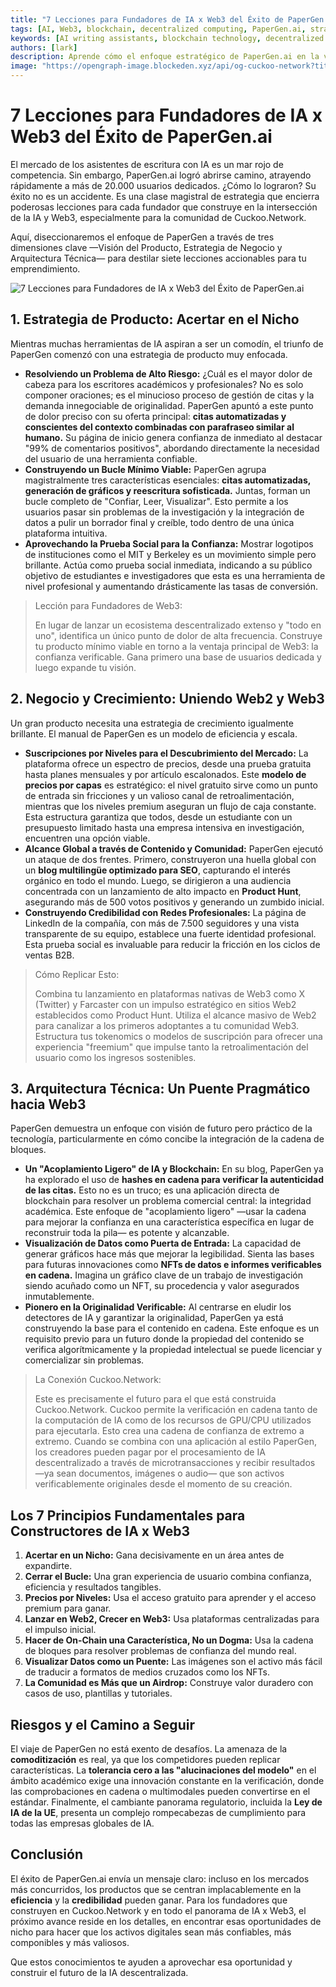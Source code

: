 ```yaml
---
title: "7 Lecciones para Fundadores de IA x Web3 del Éxito de PaperGen.ai"
tags: [AI, Web3, blockchain, decentralized computing, PaperGen.ai, strategy]
keywords: [AI writing assistants, blockchain technology, decentralized AI, GPU mining, Cuckoo Network, PaperGen.ai, AI x Web3]
authors: [lark]
description: Aprende cómo el enfoque estratégico de PaperGen.ai en la visión del producto, la estrategia de negocio y la arquitectura técnica ofrece valiosas lecciones para los fundadores de IA y Web3. Descubre cómo Cuckoo Network puede aprovechar estos conocimientos para avanzar en la infraestructura de IA descentralizada.
image: "https://opengraph-image.blockeden.xyz/api/og-cuckoo-network?title=7%20Lecciones%20para%20Fundadores%20de%20IA%20x%20Web3%20del%20%C3%89xito%20de%20PaperGen.ai"
---
```


# 7 Lecciones para Fundadores de IA x Web3 del Éxito de PaperGen.ai

El mercado de los asistentes de escritura con IA es un mar rojo de competencia. Sin embargo, PaperGen.ai logró abrirse camino, atrayendo rápidamente a más de 20.000 usuarios dedicados. ¿Cómo lo lograron? Su éxito no es un accidente. Es una clase magistral de estrategia que encierra poderosas lecciones para cada fundador que construye en la intersección de la IA y Web3, especialmente para la comunidad de Cuckoo.Network.

Aquí, diseccionaremos el enfoque de PaperGen a través de tres dimensiones clave —Visión del Producto, Estrategia de Negocio y Arquitectura Técnica— para destilar siete lecciones accionables para tu emprendimiento.

![7 Lecciones para Fundadores de IA x Web3 del Éxito de PaperGen.ai](https://opengraph-image.blockeden.xyz/api/og-cuckoo-network?title=7%20Lecciones%20para%20Fundadores%20de%20IA%20x%20Web3%20del%20%C3%89xito%20de%20PaperGen.ai)

## 1. Estrategia de Producto: Acertar en el Nicho

Mientras muchas herramientas de IA aspiran a ser un comodín, el triunfo de PaperGen comenzó con una estrategia de producto muy enfocada.

- **Resolviendo un Problema de Alto Riesgo:** ¿Cuál es el mayor dolor de cabeza para los escritores académicos y profesionales? No es solo componer oraciones; es el minucioso proceso de gestión de citas y la demanda innegociable de originalidad. PaperGen apuntó a este punto de dolor preciso con su oferta principal: **citas automatizadas y conscientes del contexto combinadas con parafraseo similar al humano.** Su página de inicio genera confianza de inmediato al destacar "99% de comentarios positivos", abordando directamente la necesidad del usuario de una herramienta confiable.
- **Construyendo un Bucle Mínimo Viable:** PaperGen agrupa magistralmente tres características esenciales: **citas automatizadas, generación de gráficos y reescritura sofisticada.** Juntas, forman un bucle completo de "Confiar, Leer, Visualizar". Esto permite a los usuarios pasar sin problemas de la investigación y la integración de datos a pulir un borrador final y creíble, todo dentro de una única plataforma intuitiva.
- **Aprovechando la Prueba Social para la Confianza:** Mostrar logotipos de instituciones como el MIT y Berkeley es un movimiento simple pero brillante. Actúa como prueba social inmediata, indicando a su público objetivo de estudiantes e investigadores que esta es una herramienta de nivel profesional y aumentando drásticamente las tasas de conversión.

> Lección para Fundadores de Web3:
>
> En lugar de lanzar un ecosistema descentralizado extenso y "todo en uno", identifica un único punto de dolor de alta frecuencia. Construye tu producto mínimo viable en torno a la ventaja principal de Web3: la confianza verificable. Gana primero una base de usuarios dedicada y luego expande tu visión.

## 2. Negocio y Crecimiento: Uniendo Web2 y Web3

Un gran producto necesita una estrategia de crecimiento igualmente brillante. El manual de PaperGen es un modelo de eficiencia y escala.

- **Suscripciones por Niveles para el Descubrimiento del Mercado:** La plataforma ofrece un espectro de precios, desde una prueba gratuita hasta planes mensuales y por artículo escalonados. Este **modelo de precios por capas** es estratégico: el nivel gratuito sirve como un punto de entrada sin fricciones y un valioso canal de retroalimentación, mientras que los niveles premium aseguran un flujo de caja constante. Esta estructura garantiza que todos, desde un estudiante con un presupuesto limitado hasta una empresa intensiva en investigación, encuentren una opción viable.
- **Alcance Global a través de Contenido y Comunidad:** PaperGen ejecutó un ataque de dos frentes. Primero, construyeron una huella global con un **blog multilingüe optimizado para SEO**, capturando el interés orgánico en todo el mundo. Luego, se dirigieron a una audiencia concentrada con un lanzamiento de alto impacto en **Product Hunt**, asegurando más de 500 votos positivos y generando un zumbido inicial.
- **Construyendo Credibilidad con Redes Profesionales:** La página de LinkedIn de la compañía, con más de 7.500 seguidores y una vista transparente de su equipo, establece una fuerte identidad profesional. Esta prueba social es invaluable para reducir la fricción en los ciclos de ventas B2B.

> Cómo Replicar Esto:
>
> Combina tu lanzamiento en plataformas nativas de Web3 como X (Twitter) y Farcaster con un impulso estratégico en sitios Web2 establecidos como Product Hunt. Utiliza el alcance masivo de Web2 para canalizar a los primeros adoptantes a tu comunidad Web3. Estructura tus tokenomics o modelos de suscripción para ofrecer una experiencia "freemium" que impulse tanto la retroalimentación del usuario como los ingresos sostenibles.

## 3. Arquitectura Técnica: Un Puente Pragmático hacia Web3

PaperGen demuestra un enfoque con visión de futuro pero práctico de la tecnología, particularmente en cómo concibe la integración de la cadena de bloques.

- **Un "Acoplamiento Ligero" de IA y Blockchain:** En su blog, PaperGen ya ha explorado el uso de **hashes en cadena para verificar la autenticidad de las citas.** Esto no es un truco; es una aplicación directa de blockchain para resolver un problema comercial central: la integridad académica. Este enfoque de "acoplamiento ligero" —usar la cadena para mejorar la confianza en una característica específica en lugar de reconstruir toda la pila— es potente y alcanzable.
- **Visualización de Datos como Puerta de Entrada:** La capacidad de generar gráficos hace más que mejorar la legibilidad. Sienta las bases para futuras innovaciones como **NFTs de datos e informes verificables en cadena.** Imagina un gráfico clave de un trabajo de investigación siendo acuñado como un NFT, su procedencia y valor asegurados inmutablemente.
- **Pionero en la Originalidad Verificable:** Al centrarse en eludir los detectores de IA y garantizar la originalidad, PaperGen ya está construyendo la base para el contenido en cadena. Este enfoque es un requisito previo para un futuro donde la propiedad del contenido se verifica algorítmicamente y la propiedad intelectual se puede licenciar y comercializar sin problemas.

> La Conexión Cuckoo.Network:
>
> Este es precisamente el futuro para el que está construida Cuckoo.Network. Cuckoo permite la verificación en cadena tanto de la computación de IA como de los recursos de GPU/CPU utilizados para ejecutarla. Esto crea una cadena de confianza de extremo a extremo. Cuando se combina con una aplicación al estilo PaperGen, los creadores pueden pagar por el procesamiento de IA descentralizado a través de microtransacciones y recibir resultados —ya sean documentos, imágenes o audio— que son activos verificablemente originales desde el momento de su creación.

## Los 7 Principios Fundamentales para Constructores de IA x Web3

1.  **Acertar en un Nicho:** Gana decisivamente en un área antes de expandirte.
2.  **Cerrar el Bucle:** Una gran experiencia de usuario combina confianza, eficiencia y resultados tangibles.
3.  **Precios por Niveles:** Usa el acceso gratuito para aprender y el acceso premium para ganar.
4.  **Lanzar en Web2, Crecer en Web3:** Usa plataformas centralizadas para el impulso inicial.
5.  **Hacer de On-Chain una Característica, No un Dogma:** Usa la cadena de bloques para resolver problemas de confianza del mundo real.
6.  **Visualizar Datos como un Puente:** Las imágenes son el activo más fácil de traducir a formatos de medios cruzados como los NFTs.
7.  **La Comunidad es Más que un Airdrop:** Construye valor duradero con casos de uso, plantillas y tutoriales.

## Riesgos y el Camino a Seguir

El viaje de PaperGen no está exento de desafíos. La amenaza de la **comoditización** es real, ya que los competidores pueden replicar características. La **tolerancia cero a las "alucinaciones del modelo"** en el ámbito académico exige una innovación constante en la verificación, donde las comprobaciones en cadena o multimodales pueden convertirse en el estándar. Finalmente, el cambiante panorama regulatorio, incluida la **Ley de IA de la UE**, presenta un complejo rompecabezas de cumplimiento para todas las empresas globales de IA.

## Conclusión

El éxito de PaperGen.ai envía un mensaje claro: incluso en los mercados más concurridos, los productos que se centran implacablemente en la **eficiencia** y la **credibilidad** pueden ganar. Para los fundadores que construyen en Cuckoo.Network y en todo el panorama de IA x Web3, el próximo avance reside en los detalles, en encontrar esas oportunidades de nicho para hacer que los activos digitales sean más confiables, más componibles y más valiosos.

Que estos conocimientos te ayuden a aprovechar esa oportunidad y construir el futuro de la IA descentralizada.